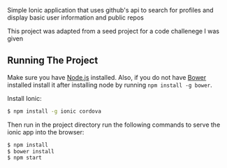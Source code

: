 Simple Ionic application that uses github's api to search for profiles and display basic user information and public repos

This project was adapted from a seed project for a code challenege I was given

## Running The Project

Make sure you have [Node.js](https://nodejs.org/en/) installed. Also, if you do not have [Bower](https://bower.io/) installed install it after installing node by running `npm install -g bower`.

Install Ionic:

```bash
$ npm install -g ionic cordova
```

Then run in the project directory run the following commands to serve the ionic app into the browser:

```bash
$ npm install
$ bower install
$ npm start
```
